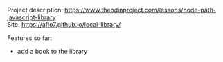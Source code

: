 Project description: https://www.theodinproject.com/lessons/node-path-javascript-library <br>
Site: https://aflo7.github.io/local-library/

Features so far:
- add a book to the library
